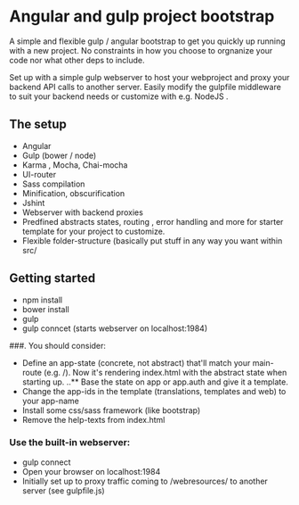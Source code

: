 # Angular and gulp project bootstrap
A simple and flexible gulp / angular bootstrap to get you quickly up running with a new project.
No constraints in how you choose to orgnanize your code nor what other deps to include.

Set up with a simple gulp webserver to host your webproject and proxy your backend API calls to another server. Easily modify the gulpfile middleware to suit your backend needs or customize with e.g. NodeJS .

## The setup
 * Angular
 * Gulp (bower / node)
 * Karma , Mocha, Chai-mocha
 * UI-router
 * Sass compilation
 * Minification, obscurification
 * Jshint
 * Webserver with backend proxies
 * Predfined abstracts states, routing , error handling and more for starter template for your project to customize.
 * Flexible folder-structure (basically put stuff in any way you want within src/


## Getting started
 * npm install
 * bower install
 * gulp
 * gulp conncet (starts webserver on localhost:1984)

###. You should consider:
 * Define an app-state (concrete, not abstract) that'll match your main-route (e.g. /). Now it's rendering index.html with the abstract state when starting up.
 ..** Base the state on app or app.auth and give it a template.
 * Change the app-ids in the template (translations, templates and web) to your app-name
 * Install some css/sass framework (like bootstrap)
 * Remove the help-texts from index.html


### Use the built-in webserver:
 * gulp connect
 * Open your browser on localhost:1984
 * Initially set up to proxy traffic coming to /webresources/ to another server (see gulpfile.js)

